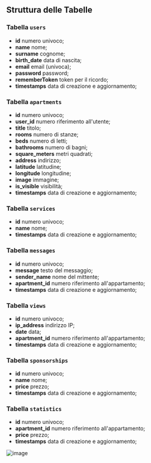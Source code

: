 ## Struttura delle Tabelle

### Tabella `users`

 - **id** numero univoco;
 - **name** nome;
 - **surname** cognome;
 - **birth_date** data di nascita;
 - **email** email (univoca);
 - **password** password;
 - **rememberToken** token per il ricordo;
 - **timestamps** data di creazione e aggiornamento;

### Tabella `apartments`

 - **id** numero univoco;
 - **user_id** numero riferimento all'utente;
 - **title** titolo;
 - **rooms** numero di stanze;
 - **beds** numero di letti;
 - **bathrooms** numero di bagni;
 - **square_meters** metri quadrati;
 - **address** indirizzo;
 - **latitude** latitudine;
 - **longitude** longitudine;
 - **image** immagine;
 - **is_visible** visibilità;
 - **timestamps** data di creazione e aggiornamento;

### Tabella `services`

 - **id** numero univoco;
 - **name** nome;
 - **timestamps** data di creazione e aggiornamento;

### Tabella `messages`

 - **id** numero univoco;
 - **message** testo del messaggio;
 - **sender_name** nome del mittente;
 - **apartment_id** numero riferimento all'appartamento;
 - **timestamps** data di creazione e aggiornamento;

### Tabella `views`

 - **id** numero univoco;
 - **ip_address** indirizzo IP;
 - **date** data;
 - **apartment_id** numero riferimento all'appartamento;
 - **timestamps** data di creazione e aggiornamento;

### Tabella `sponsorships`

 - **id** numero univoco;
 - **name** nome;
 - **price** prezzo;
 - **timestamps** data di creazione e aggiornamento;

### Tabella `statistics`

 - **id** numero univoco;
 - **apartment_id** numero riferimento all'appartamento;
 - **price** prezzo;
 - **timestamps** data di creazione e aggiornamento;

![image](https://github.com/user-attachments/assets/00eca0c4-22cb-43f4-957b-123a7c97b181)
